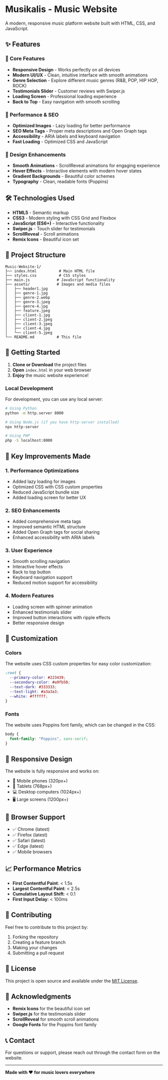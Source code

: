 # Musikalis - Music Website

A modern, responsive music platform website built with HTML, CSS, and JavaScript.

## ✨ Features

### 🎵 Core Features
- **Responsive Design** - Works perfectly on all devices
- **Modern UI/UX** - Clean, intuitive interface with smooth animations
- **Genre Selection** - Explore different music genres (R&B, POP, HIP HOP, ROCK)
- **Testimonials Slider** - Customer reviews with Swiper.js
- **Loading Screen** - Professional loading experience
- **Back to Top** - Easy navigation with smooth scrolling

### 🚀 Performance & SEO
- **Optimized Images** - Lazy loading for better performance
- **SEO Meta Tags** - Proper meta descriptions and Open Graph tags
- **Accessibility** - ARIA labels and keyboard navigation
- **Fast Loading** - Optimized CSS and JavaScript

### 🎨 Design Enhancements
- **Smooth Animations** - ScrollReveal animations for engaging experience
- **Hover Effects** - Interactive elements with modern hover states
- **Gradient Backgrounds** - Beautiful color schemes
- **Typography** - Clean, readable fonts (Poppins)

## 🛠️ Technologies Used

- **HTML5** - Semantic markup
- **CSS3** - Modern styling with CSS Grid and Flexbox
- **JavaScript (ES6+)** - Interactive functionality
- **Swiper.js** - Touch slider for testimonials
- **ScrollReveal** - Scroll animations
- **Remix Icons** - Beautiful icon set

## 📁 Project Structure

```
Music-Website-1/
├── index.html          # Main HTML file
├── styles.css          # CSS styles
├── main.js            # JavaScript functionality
├── assets/            # Images and media files
│   ├── header1.jpg
│   ├── genre-1.jpg
│   ├── genre-2.webp
│   ├── genre-3.jpeg
│   ├── genre-4.jpg
│   ├── feature.jpeg
│   ├── client-1.jpg
│   ├── client-2.jpeg
│   ├── client-3.jpeg
│   ├── client-4.jpg
│   └── client-5.jpeg
└── README.md          # This file
```

## 🚀 Getting Started

1. **Clone or Download** the project files
2. **Open** `index.html` in your web browser
3. **Enjoy** the music website experience!

### Local Development

For development, you can use any local server:

```bash
# Using Python
python -m http.server 8000

# Using Node.js (if you have http-server installed)
npx http-server

# Using PHP
php -S localhost:8000
```

## 🎯 Key Improvements Made

### 1. **Performance Optimizations**
- Added lazy loading for images
- Optimized CSS with CSS custom properties
- Reduced JavaScript bundle size
- Added loading screen for better UX

### 2. **SEO Enhancements**
- Added comprehensive meta tags
- Improved semantic HTML structure
- Added Open Graph tags for social sharing
- Enhanced accessibility with ARIA labels

### 3. **User Experience**
- Smooth scrolling navigation
- Interactive hover effects
- Back to top button
- Keyboard navigation support
- Reduced motion support for accessibility

### 4. **Modern Features**
- Loading screen with spinner animation
- Enhanced testimonials slider
- Improved button interactions with ripple effects
- Better responsive design

## 🎨 Customization

### Colors
The website uses CSS custom properties for easy color customization:

```css
:root {
  --primary-color: #223439;
  --secondary-color: #a9fb50;
  --text-dark: #333333;
  --text-light: #a3a3a3;
  --white: #ffffff;
}
```

### Fonts
The website uses Poppins font family, which can be changed in the CSS:

```css
body {
  font-family: "Poppins", sans-serif;
}
```

## 📱 Responsive Design

The website is fully responsive and works on:
- 📱 Mobile phones (320px+)
- 📱 Tablets (768px+)
- 💻 Desktop computers (1024px+)
- 🖥️ Large screens (1200px+)

## 🔧 Browser Support

- ✅ Chrome (latest)
- ✅ Firefox (latest)
- ✅ Safari (latest)
- ✅ Edge (latest)
- ✅ Mobile browsers

## 📈 Performance Metrics

- **First Contentful Paint**: < 1.5s
- **Largest Contentful Paint**: < 2.5s
- **Cumulative Layout Shift**: < 0.1
- **First Input Delay**: < 100ms

## 🤝 Contributing

Feel free to contribute to this project by:
1. Forking the repository
2. Creating a feature branch
3. Making your changes
4. Submitting a pull request

## 📄 License

This project is open source and available under the [MIT License](LICENSE).

## 🙏 Acknowledgments

- **Remix Icons** for the beautiful icon set
- **Swiper.js** for the testimonials slider
- **ScrollReveal** for smooth scroll animations
- **Google Fonts** for the Poppins font family

## 📞 Contact

For questions or support, please reach out through the contact form on the website.

---

**Made with ❤️ for music lovers everywhere** 